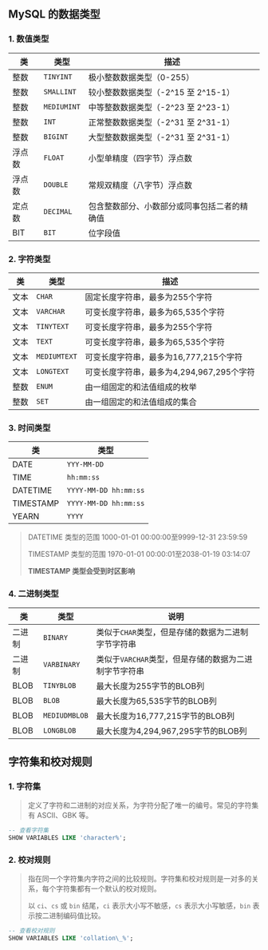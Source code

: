## MySQL 的数据类型
### 1. 数值类型
|类|类型|描述|
|-|-|-|
|整数|`TINYINT`|极小整数数据类型（0-255）|
|整数|`SMALLINT`|较小整数数据类型（-2^15 至 2^15-1）|
|整数|`MEDIUMINT`|中等整数数据类型（-2^23 至 2^23-1）|
|整数|`INT`|正常整数数据类型（-2^31 至 2^31-1）|
|整数|`BIGINT`|大型整数数据类型（-2^31 至 2^31-1）|
|浮点数|`FLOAT`|小型单精度（四字节）浮点数|
|浮点数|`DOUBLE`|常规双精度（八字节）浮点数|
|定点数|`DECIMAL`|包含整数部分、小数部分或同事包括二者的精确值|
|BIT|`BIT`|位字段值|

### 2. 字符类型
|类|类型|描述|
|-|-|-|
|文本|`CHAR`|固定长度字符串，最多为255个字符|
|文本|`VARCHAR`|可变长度字符串，最多为65,535个字符|
|文本|`TINYTEXT`|可变长度字符串，最多为255个字符|
|文本|`TEXT`|可变长度字符串，最多为65,535个字符|
|文本|`MEDIUMTEXT`|可变长度字符串，最多为16,777,215个字符|
|文本|`LONGTEXT`|可变长度字符串，最多为4,294,967,295个字符|
|整数|`ENUM`|由一组固定的和法值组成的枚举|
|整数|`SET`|由一组固定的和法值组成的集合|
### 3. 时间类型
|类|类型|
|-|-|
|DATE|`YYY-MM-DD`|
|TIME|`hh:mm:ss`|
|DATETIME|`YYYY-MM-DD hh:mm:ss`|
|TIMESTAMP|`YYYY-MM-DD hh:mm:ss`|
|YEARN|`YYYY`|2006|
> DATETIME 类型的范围 1000-01-01 00:00:00至9999-12-31 23:59:59
>
> TIMESTAMP 类型的范围 1970-01-01 00:00:01至2038-01-19 03:14:07
>
> **TIMESTAMP 类型会受到时区影响**
### 4. 二进制类型
|类|类型|说明|
|-|-|-|
|二进制|`BINARY`|类似于`CHAR`类型，但是存储的数据为二进制字节字符串|
|二进制|`VARBINARY`|类似于`VARCHAR`类型，但是存储的数据为二进制字节字符串|
|BLOB|`TINYBLOB`|最大长度为255字节的BLOB列|
|BLOB|`BLOB`|最大长度为65,535字节的BLOB列|
|BLOB|`MEDIUDMBLOB`|最大长度为16,777,215字节的BLOB列|
|BLOB|`LONGBLOB`|最大长度为4,294,967,295字节的BLOB列|

## 字符集和校对规则

### 1. 字符集
> 定义了字符和二进制的对应关系，为字符分配了唯一的编号。常见的字符集有 ASCII、GBK 等。
``` sql
-- 查看字符集
SHOW VARIABLES LIKE 'character%';
```
### 2. 校对规则
> 指在同一个字符集内字符之间的比较规则。字符集和校对规则是一对多的关系，每个字符集都有一个默认的校对规则。
>
> 以 `ci`、`cs` 或 `bin` 结尾，`ci` 表示大小写不敏感，`cs` 表示大小写敏感，`bin` 表示按二进制编码值比较。
``` sql
-- 查看校对规则
SHOW VARIABLES LIKE 'collation\_%';
```
